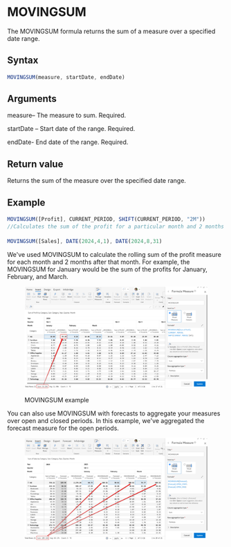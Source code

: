 # MOVINGSUM

The MOVINGSUM formula returns the sum of a measure over a specified date range.&#x20;

## Syntax

```javascript
MOVINGSUM(measure, startDate, endDate)
```

## Arguments

measure– The measure to sum. Required.

startDate – Start date of the range. Required.

endDate- End date of the range. Required.

## Return value

Returns the sum of the measure over the specified date range.

## Example

```javascript
MOVINGSUM([Profit], CURRENT_PERIOD, SHIFT(CURRENT_PERIOD, "2M"))
//Calculates the sum of the profit for a particular month and 2 months after it

MOVINGSUM([Sales], DATE(2024,4,1), DATE(2024,8,31) 
```

We've used MOVINGSUM to calculate the rolling sum of the profit measure for each month and 2 months after that month. For example, the MOVINGSUM for January would be the sum of the profits for January, February, and March.

<figure><img src="../../.gitbook/assets/image.png" alt=""><figcaption><p>MOVINGSUM example</p></figcaption></figure>

You can also use MOVINGSUM with forecasts to aggregate your measures over open and closed periods. In this example, we've aggregated the forecast measure for the open periods.

<figure><img src="../../.gitbook/assets/image (1).png" alt=""><figcaption></figcaption></figure>

